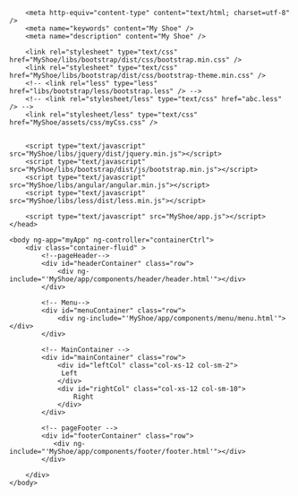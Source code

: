 <!DOCTYPE html>
<html>
	<head>
		<title>My Shoe</title>

		<meta http-equiv="content-type" content="text/html; charset=utf-8" />
		<meta name="keywords" content="My Shoe" />
		<meta name="description" content="My Shoe" />

		<link rel="stylesheet" type="text/css" href="MyShoe/libs/bootstrap/dist/css/bootstrap.min.css" />
		<link rel="stylesheet" type="text/css" href="MyShoe/libs/bootstrap/dist/css/bootstrap-theme.min.css" />	
		<!-- <link rel="less" type="less"  href="libs/bootstrap/less/bootstrap.less" /> -->
		<!-- <link rel="stylesheet/less" type="text/css" href="abc.less" /> -->
		<link rel="stylesheet/less" type="text/css" href="MyShoe/assets/css/myCss.css" />

		
		<script type="text/javascript" src="MyShoe/libs/jquery/dist/jquery.min.js"></script>
		<script type="text/javascript" src="MyShoe/libs/bootstrap/dist/js/bootstrap.min.js"></script>
		<script type="text/javascript" src="MyShoe/libs/angular/angular.min.js"></script>
		<script type="text/javascript" src="MyShoe/libs/less/dist/less.min.js"></script>
		
		<script type="text/javascript" src="MyShoe/app.js"></script>
	</head>

	<body ng-app="myApp" ng-controller="containerCtrl">
		<div class="container-fluid" >
			<!--pageHeader-->
		    <div id="headerContainer" class="row">
		    	<div ng-include="'MyShoe/app/components/header/header.html'"></div>
		    </div>

		    <!-- Menu-->
		    <div id="menuContainer" class="row">
		    	<div ng-include="'MyShoe/app/components/menu/menu.html'"></div>
		    </div>

		    <!-- MainContainer -->
		    <div id="mainContainer" class="row">
		        <div id="leftCol" class="col-xs-12 col-sm-2">
		         Left
		        </div>		       
		        <div id="rightCol" class="col-xs-12 col-sm-10">
		        	Right
		        </div>
		    </div>

		    <!-- pageFooter -->
		    <div id="footerContainer" class="row">  
		       <div ng-include="'MyShoe/app/components/footer/footer.html'"></div>
		    </div>

		</div>
	</body>
</html>
